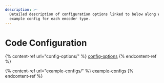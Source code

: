 ```yaml
---
description: >-
  Detailed description of configuration options linked to below along with an
  example config for each encoder type.
---
```


# Code Configuration

{% content-ref url="config-options/" %}
[config-options](config-options/)
{% endcontent-ref %}

{% content-ref url="example-configs/" %}
[example-configs](example-configs/)
{% endcontent-ref %}
